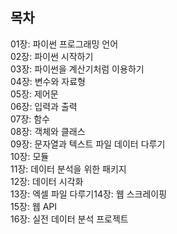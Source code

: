 ## 목차
01장: 파이썬 프로그래밍 언어  
02장: 파이썬 시작하기  
03장: 파이썬을 계산기처럼 이용하기  
04장: 변수와 자료형  
05장: 제어문  
06장: 입력과 출력  
07장: 함수  
08장: 객체와 클래스  
09장: 문자열과 텍스트 파일 데이터 다루기  
10장: 모듈  
11장: 데이터 분석을 위한 패키지  
12장: 데이터 시각화  
13장: 엑셀 파일 다루기14장: 웹 스크레이핑  
15장: 웹 API  
16장: 실전 데이터 분석 프로젝트  
